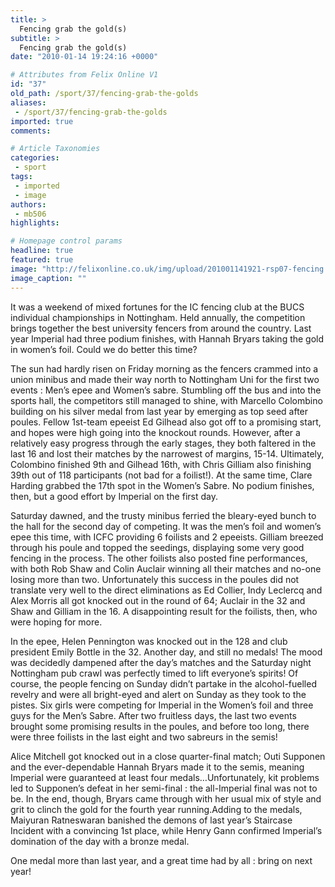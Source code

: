 ```yaml
---
title: >
  Fencing grab the gold(s)
subtitle: >
  Fencing grab the gold(s)
date: "2010-01-14 19:24:16 +0000"

# Attributes from Felix Online V1
id: "37"
old_path: /sport/37/fencing-grab-the-golds
aliases:
 - /sport/37/fencing-grab-the-golds
imported: true
comments:

# Article Taxonomies
categories:
 - sport
tags:
 - imported
 - image
authors:
 - mb506
highlights:

# Homepage control params
headline: true
featured: true
image: "http://felixonline.co.uk/img/upload/201001141921-rsp07-fencing.jpg"
image_caption: ""
---
```


It was a weekend of mixed fortunes for the IC fencing club at the BUCS individual championships in Nottingham. Held annually, the competition brings together the best university fencers from around the country. Last year Imperial had three podium finishes, with Hannah Bryars taking the gold in women’s foil. Could we do better this time?

The sun had hardly risen on Friday morning as the fencers crammed into a union minibus and made their way north to Nottingham Uni for the first two events : Men’s epee and Women’s sabre. Stumbling off the bus and into the sports hall, the competitors still managed to shine, with Marcello Colombino building on his silver medal from last year by emerging as top seed after poules. Fellow 1st-team epeeist Ed Gilhead also got off to a promising start, and hopes were high going into the knockout rounds. However, after a relatively easy progress through the early stages, they both faltered in the last 16 and lost their matches by the narrowest of margins, 15-14. Ultimately, Colombino finished 9th and Gilhead 16th, with Chris Gilliam also finishing 39th out of 118 participants (not bad for a foilist!). At the same time, Clare Harding grabbed the 17th spot in the Women’s Sabre. No podium finishes, then, but a good effort by Imperial on the first day.

Saturday dawned, and the trusty minibus ferried the bleary-eyed bunch to the hall for the second day of competing. It was the men’s foil and women’s epee this time, with ICFC providing 6 foilists and 2 epeeists. Gilliam breezed through his poule and topped the seedings, displaying some very good fencing in the process. The other foilists also posted fine performances, with both Rob Shaw and Colin Auclair winning all their matches and no-one losing more than two. Unfortunately this success in the poules did not translate very well to the direct eliminations as Ed Collier, Indy Leclercq and Alex Morris all got knocked out in the round of 64; Auclair in the 32 and Shaw and Gilliam in the 16. A disappointing result for the foilists, then, who were hoping for more.

In the epee, Helen Pennington was knocked out in the 128 and club president Emily Bottle in the 32. Another day, and still no medals! The mood was decidedly dampened after the day’s matches and the Saturday night Nottingham pub crawl was perfectly timed to lift everyone’s spirits!
 Of course, the people fencing on Sunday didn’t partake in the alcohol-fuelled revelry and were all bright-eyed and alert on Sunday as they took to the pistes. Six girls were competing for Imperial in the Women’s foil and three guys for the Men’s Sabre. After two fruitless days, the last two events brought some promising results in the poules, and before too long, there were three foilists in the last eight and two sabreurs in the semis!

Alice Mitchell got knocked out in a close quarter-final match; Outi Supponen and the ever-dependable Hannah Bryars made it to the semis, meaning Imperial were guaranteed at least four medals…Unfortunately, kit problems led to Supponen’s defeat in her semi-final : the all-Imperial final was not to be. In the end, though, Bryars came through with her usual mix of style and grit to clinch the gold for the fourth year running.Adding to the medals, Maiyuran Ratneswaran banished the demons of last year’s Staircase Incident with a convincing 1st place, while Henry Gann confirmed Imperial’s domination of the day with a bronze medal.

One medal more than last year, and a great time had by all : bring on next year!
